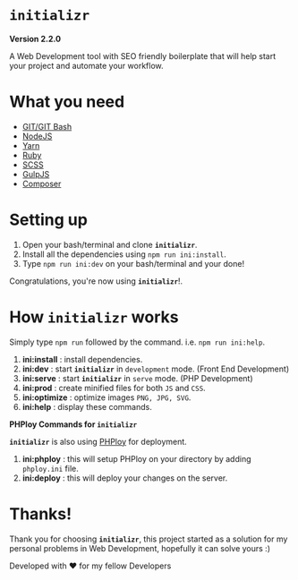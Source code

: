# ``initializr``
**Version 2.2.0**

A Web Development tool with SEO friendly boilerplate that will help start your project and automate your workflow.

# What you need
- [GIT/GIT Bash](https://git-scm.com/downloads)
- [NodeJS](https://nodejs.org/en/)
- [Yarn](https://yarnpkg.com/en/)
- [Ruby](https://www.ruby-lang.org/en/)
- [SCSS](http://sass-lang.com/install)
- [GulpJS](http://gulpjs.com/)
- [Composer](https://getcomposer.org/)

# Setting up
1. Open your bash/terminal and clone **`initializr`**.
2. Install all the dependencies using `npm run ini:install`.
3. Type `npm run ini:dev` on your bash/terminal and your done!

Congratulations, you're now using **`initializr`**!.

# How `initializr` works
Simply type `npm run` followed by the command. i.e. `npm run ini:help`.
1. **ini:install**      :   install dependencies.
2. **ini:dev**          :   start **`initializr`** in `development` mode. (Front End Development)
3. **ini:serve**        :   start **`initializr`** in `serve` mode. (PHP Development)
4. **ini:prod**         :   create minified files for both `JS` and `CSS`.
5. **ini:optimize**     :   optimize images `PNG, JPG, SVG`.
6. **ini:help**         :   display these commands.

**PHPloy Commands for `initializr`**

**`initializr`** is also using [PHPloy](https://github.com/banago/PHPloy) for deployment.

1. **ini:phploy** : this will setup PHPloy on your directory by adding `phploy.ini` file.
2. **ini:deploy** : this will deploy your changes on the server.

# Thanks!
Thank you for choosing **`initializr`**, this project started as a solution for my personal problems in Web Development, hopefully it can solve yours :) 

Developed with :heart: for my fellow Developers